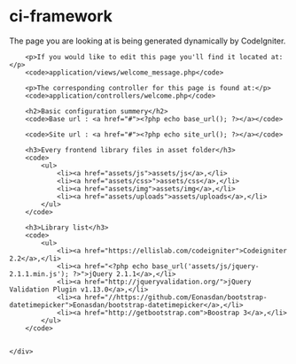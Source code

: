 ci-framework
============


<div id="body">
		<p>The page you are looking at is being generated dynamically by CodeIgniter.</p>

		<p>If you would like to edit this page you'll find it located at:</p>
		<code>application/views/welcome_message.php</code>

		<p>The corresponding controller for this page is found at:</p>
		<code>application/controllers/welcome.php</code>

		<h2>Basic configuration summery</h2>
		<code>Base url : <a href="#"><?php echo base_url(); ?></a></code>

		<code>Site url : <a href="#"><?php echo site_url(); ?></a></code>

		<h3>Every frontend library files in asset folder</h3>
		<code>
			<ul>
				<li><a href="assets/js">assets/js</a>,</li>
				<li><a href="assets/css>">assets/css</a>,</li>
				<li><a href="assets/img">assets/img</a>,</li>
				<li><a href="assets/uploads">assets/uploads</a>,</li>
			</ul>
		</code>

		<h3>Library list</h3>
		<code>
			<ul>
				<li><a href="https://ellislab.com/codeigniter">Codeigniter 2.2</a>,</li>
				<li><a href="<?php echo base_url('assets/js/jquery-2.1.1.min.js'); ?>">jQuery 2.1.1</a>,</li>
				<li><a href="http://jqueryvalidation.org/">jQuery Validation Plugin v1.13.0</a>,</li>
				<li><a href="//https://github.com/Eonasdan/bootstrap-datetimepicker">Eonasdan/bootstrap-datetimepicker</a>,</li>
				<li><a href="http://getbootstrap.com">Boostrap 3</a>,</li>
			</ul>
		</code>


	</div>
